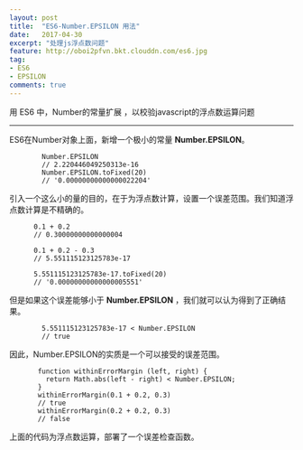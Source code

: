```yaml
---
layout: post
title:  "ES6-Number.EPSILON 用法"
date:   2017-04-30
excerpt: "处理js浮点数问题"
feature: http://oboi2pfvn.bkt.clouddn.com/es6.jpg
tag:
- ES6 
- EPSILON
comments: true
---
```


用 ES6 中，Number的常量扩展 ，以校验javascript的浮点数运算问题

-----------

ES6在Number对象上面，新增一个极小的常量 **Number.EPSILON**。

            Number.EPSILON
            // 2.220446049250313e-16
            Number.EPSILON.toFixed(20)
            // '0.00000000000000022204'

引入一个这么小的量的目的，在于为浮点数计算，设置一个误差范围。我们知道浮点数计算是不精确的。

          0.1 + 0.2
          // 0.30000000000000004
          
          0.1 + 0.2 - 0.3
          // 5.551115123125783e-17
          
          5.551115123125783e-17.toFixed(20)
          // '0.00000000000000005551'
              
但是如果这个误差能够小于 **Number.EPSILON** ，我们就可以认为得到了正确结果。            

            5.551115123125783e-17 < Number.EPSILON
            // true
     
因此，Number.EPSILON的实质是一个可以接受的误差范围。

           function withinErrorMargin (left, right) {
             return Math.abs(left - right) < Number.EPSILON;
           }
           withinErrorMargin(0.1 + 0.2, 0.3)
           // true
           withinErrorMargin(0.2 + 0.2, 0.3)
           // false
           
上面的代码为浮点数运算，部署了一个误差检查函数。
